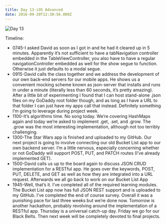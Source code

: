 ```yaml
---
title: Day 13-iOS Advanced
date: 2016-09-20T12:30:56.000Z
---
```

![Day 13](/img/blog/day13.jpeg)

Timeline:

* 0745-I asked David as soon as I got in and he had it cleared up in 5 minutes.  Apparently it’s not sufficient to have a tabNavigation controller embedded in the TableViewController, you also have to have a regular navigationController embedded as well for the show segue to function.  Otherwise it just defaults to a modal segue.
* 0915-David calls the class together and we address the development of our own back-end servers for our mobile apps.  He shows us a convenient mocking scheme known as json-server that installs and runs in under a minute (literally less than 60 seconds, it’s pretty amazing).  After a little bit of experimenting I found that I can host stand-alone .json files on my GoDaddy root folder though, and as long as I have a URL to that folder I can just have my apps call that instead.  Definitely something I’m going to leverage during project week.
* 1100-It’s algorithms time.  No song today. We’re covering HashMaps again and today we’re asked to implement .get, .set, and .grow.  The .grow was the most interesting implementation, although not too terribly challenging.
* 1300-The Star Wars app is finished and uploaded to my GitHub.  Our next project is going to involve connecting our old Bucket List app to our own backend server.  I’m a little nervous, especially concerning whether or not GoDaddy will support POST, PUT, and PATCH routes (I’ve already implemented GET).
* 1500-David calls us up to the board again to discuss JSON CRUD implementation for a RESTful app.  He goes over the keywords, POST, PUT, DELETE, and GET as well as how they are integrated into a URL request.  Afterwards we all go back to work on our Bucket List App 
* 1945-Well, that’s it.  I’ve completed all of the required learning modules.  The Bucket List app now has full JSON REST support and is uploaded to my GitHub.  I’ve completed the end of course survey. Overall it was a punishing pace for last three weeks but we’re done now.  Tomorrow is another hackathon, probably revolving around the implementation of a RESTful app.  Thursday is a universal catch-up day.  Friday we go for our Black Belts.  Then next week will be completely devoted to final projects.

